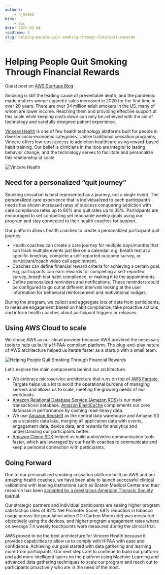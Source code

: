 ```yaml
---
authors:
    - hjaveed
hide:
    - toc
date: 2022-03-04
readtime: 3
slug: helping-people-quit-smoking-through-financial-rewards
---
```


# Helping People Quit Smoking Through Financial Rewards

Guest post on [AWS Startups Blog](https://aws.amazon.com/blogs/startups/helping-people-quit-smoking-through-financial-rewards/)

Smoking is still the leading cause of preventable death, and the pandemic made matters worse: cigarette sales increased in 2020 for the first time in over 20 years. There are over 34 million adult smokers in the US, many of whom are lower income. Reaching them and providing effective support at this scale while keeping costs down can only be achieved with the aid of technology and carefully designed patient experience.

<!-- more -->

[Vincere Health](https://www.vincere.health/) is one of few health technology platforms built for people in diverse socio-economic categories. Unlike traditional cessation programs, Vincere offers low-cost access to addiction healthcare using reward-based habit training. Our belief is clinicians in the loop are integral to lasting behavior change, and the technology serves to facilitate and personalize this relationship at scale.

<img src="https://d2908q01vomqb2.cloudfront.net/cb4e5208b4cd87268b208e49452ed6e89a68e0b8/2022/03/01/Vincere.png" alt="Vincere Health" style="display: block; margin-left: auto; margin-right: auto;">


## Need for a personalized “quit journey”
Smoking cessation is best represented as a journey, not a single event. The personalized care experience that is individualized to each participant’s needs has shown increased rates of success conquering addiction with care compliance rates up to 80% and quit rates up to 35%. Participants are encouraged to set compelling yet reachable weekly goals using our program and stay connected to their health coaches for support.

Our platform allows health coaches to create a personalized participant quit journey.

- Health coaches can create a care journey for multiple days/months that can track multiple events just like on a calendar, e.g, breath test at a specific time/day, complete a self-reported outcome survey, or participant/coach video call appointment.
- Coaches can define financial reward criteria for achieving a certain goal. e.g, participants can earn rewards for completing a self-reported survey, breath test habit compliance, or making it to the appointments.
- Define personalized reminders and notifications. These reminders could be configured to go out at different intervals looking at the user information for behavioral reinforcement and motivational nudges.

During the program, we collect and aggregate lots of data from participants, to measure engagement based on habit compliance, take proactive actions, and inform health coaches about participant triggers or relapses.

## Using AWS Cloud to scale
We chose AWS as our cloud provider because AWS provided the necessary tools to help us build a HIPAA-compliant platform. The plug-and-play nature of AWS architecture helped us iterate faster as a startup with a small team.


<img src="https://d2908q01vomqb2.cloudfront.net/cb4e5208b4cd87268b208e49452ed6e89a68e0b8/2022/03/01/Helping-People-Quit-Smoking-Through-Financial-Rewards.png" alt="Helping People Quit Smoking Through Financial Rewards" style="display: block; margin-left: auto; margin-right: auto;">

Let’s explore the main components behind our architecture.

- We embrace microservice architecture that runs on top of [AWS Fargate](https://aws.amazon.com/fargate/). Fargate helps us a lot to avoid the operational burdens of managing servers and allows us to scale, meeting the growing needs of our workloads.
- [Amazon Relational Database Service (Amazon RDS)](https://aws.amazon.com/rds/) is our main transactional database. [Amazon ElastiCache](https://aws.amazon.com/elasticache/) complements our core database in performance by caching read-heavy data.
- We use [Amazon Redshift](https://aws.amazon.com/pm/redshift/?trk=ps_a134p000007C7V4AAK&trkCampaign=acq_paid_search_brand&sc_channel=PS&sc_campaign=acquisition_US&sc_publisher=Google&sc_category=Analytics&sc_country=US&sc_geo=NAMER&sc_outcome=acq&sc_detail=amazon%20redshift&sc_content=Redshift_e&sc_matchtype=e&sc_segment=556597604330&sc_medium=PAC-PaaS-P%7CPS-GO%7CBrand%7CDesktop%7CSU%7CAnalytics%7CRedshift%7CUS%7CEN%7CText%7Cxx%7CEXT&s_kwcid=AL!4422!3!556597604330!e!!g!!amazon%20redshift&ef_id=Cj0KCQjwrJOMBhCZARIsAGEd4VFC9elMgztWVthtW30ydhxWYHozW1_K0xPs3kl1UPvCrazjILettKgaAso9EALw_wcB:G:s&s_kwcid=AL!4422!3!556597604330!e!!g!!amazon%20redshift) as the central data warehouse and Amazon S3 as a scalable data lake, merging all application data with events, engagement data, device data, and rewards for analytics and understanding our participants better.
- [Amazon Chime SDK](https://aws.amazon.com/chime/chime-sdk/) helped us build audio/video communication tools faster, which are leveraged by our health coaches to communicate and keep a personal connection with participants.


## Going Forward
Due to our personalized smoking cessation platform built on AWS and our amazing health coaches, we have been able to launch successful clinical validations with leading institutions such as Boston Medical Center and their research has been [accepted by a prestigious American Thoracic Society journal](https://www.atsjournals.org/doi/10.1164/ajrccm-conference.2021.203.1_MeetingAbstracts.A1676).

Our strategic partners and individual participants are seeing higher program satisfaction rates of 82% Net Promoter Score, 68% reduction in tobacco usage across the population when CO (Carbon Monoxide) was measured objectively using the devices, and higher program engagement rates where on average 7.4 weekly touchpoints were measured during the clinical trial.

AWS proved to be the best architecture for Vincere Health because it provides capabilities to allow us to comply with HIPAA with ease and confidence. Achieving our goal started with data gathering and learning more from participants. Our next steps are to continue to build our platform and add more intelligent layers on the platform using Machine Learning and advanced data gathering techniques to scale our program and reach out to participants proactively who are in the need of the most.
